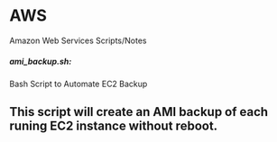 AWS
===
Amazon Web Services Scripts/Notes


##### ami_backup.sh: 

Bash Script to Automate EC2 Backup

This script will create an AMI backup of each runing EC2 instance without reboot.
----------------------
